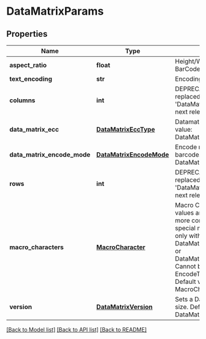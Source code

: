 # DataMatrixParams

## Properties
Name | Type | Description | Notes
------------ | ------------- | ------------- | -------------
**aspect_ratio** | **float** | Height/Width ratio of 2D BarCode module | [optional] 
**text_encoding** | **str** | Encoding of codetext. | [optional] 
**columns** | **int** | DEPRECATED: Will be replaced with &#39;DataMatrix.Version&#39; in the next release  Columns count. | [optional] 
**data_matrix_ecc** | [**DataMatrixEccType**](DataMatrixEccType.md) | Datamatrix ECC type. Default value: DataMatrixEccType.Ecc200. | [optional] 
**data_matrix_encode_mode** | [**DataMatrixEncodeMode**](DataMatrixEncodeMode.md) | Encode mode of Datamatrix barcode. Default value: DataMatrixEncodeMode.Auto. | [optional] 
**rows** | **int** | DEPRECATED: Will be replaced with &#39;DataMatrix.Version&#39; in the next release  Rows count. | [optional] 
**macro_characters** | [**MacroCharacter**](MacroCharacter.md) | Macro Characters 05 and 06 values are used to obtain more compact encoding in special modes. Can be used only with DataMatrixEccType.Ecc200 or DataMatrixEccType.EccAuto. Cannot be used with EncodeTypes.GS1DataMatrix Default value: MacroCharacters.None. | [optional] 
**version** | [**DataMatrixVersion**](DataMatrixVersion.md) | Sets a Datamatrix symbol size. Default value: DataMatrixVersion.Auto. | [optional] 

[[Back to Model list]](../README.md#documentation-for-models) [[Back to API list]](../README.md#documentation-for-api-endpoints) [[Back to README]](../README.md)



